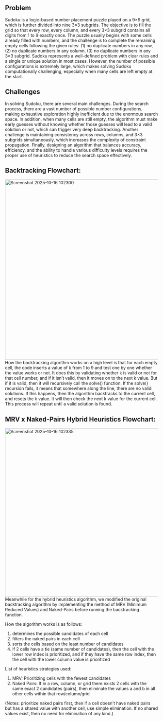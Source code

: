 ## Problem
Sudoku is a logic-based number placement puzzle played on a 9×9 grid, which is further
divided into nine 3×3 subgrids. The objective is to fill the grid so that every row, every column,
and every 3×3 subgrid contains all digits from 1 to 9 exactly once.
The puzzle usually begins with some cells already filled with numbers, and the challenge is to
complete the remaining empty cells following the given rules: (1) no duplicate numbers in any
row, (2) no duplicate numbers in any column, (3) no duplicate numbers in any 3×3 subgrid.
Sudoku represents a well-defined problem with clear rules and a single or unique solution in
most cases. However, the number of possible configurations is extremely large, which makes
solving Sudoku computationally challenging, especially when many cells are left empty at the
start.

## Challenges
In solving Sudoku, there are several main challenges. During the search process, there are
a vast number of possible number configurations, making exhaustive exploration highly
inefficient due to the enormous search space. In addition, when many cells are still empty, the
algorithm must make early guesses without knowing whether those guesses will lead to a valid
solution or not, which can trigger very deep backtracking. Another challenge is maintaining
consistency across rows, columns, and 3×3 subgrids simultaneously, which increases the
complexity of constraint propagation. Finally, designing an algorithm that balances accuracy,
efficiency, and the ability to handle various difficulty levels requires the proper use of heuristics
to reduce the search space effectively.

## Backtracking Flowchart:
<img width="1242" height="594" alt="Screenshot 2025-10-16 102300" src="https://github.com/user-attachments/assets/f5383f8c-4919-4265-87f5-e8a68d496706" />
How the backtracking algorithm works on a high level is that for each empty cell, the code inserts a value
of k from 1 to 9 and test one by one whether the value works or not. It does this by validating whether k is
valid or not for that cell number, and if it isn’t valid, then it moves on to the next k value. But if it is valid,
then it will recursively call the solve() function. If the solve() recursion fails, it means that somewhere
along the line, there are no valid solutions. If this happens, then the algorithm backtracks to the current
cell, and resets the k value. It will then check the next k value for the current cell. This process will repeat
until a valid solution is found.

## MRV x Naked-Pairs Hybrid Heuristics Flowchart:
<img width="1594" height="554" alt="Screenshot 2025-10-16 102335" src="https://github.com/user-attachments/assets/ae7e9136-3e7e-4769-9bcd-5ab8b55ce27a" />
Meanwhile for the hybrid heuristics algorithm, we modified the original backtracking algorithm by
implementing the method of MRV (Minimum Reduced Values) and Naked-Pairs before running the
backtracking function.

How the algorithm works is as follows:
1. determines the possible candidates of each cell
2. filters the naked pairs in each cell
3. sorts the cells based on the least number of candidates
4. If 2 cells have a tie (same number of candidates), then the cell with the lower row index is
prioritized, and if they have the same row index, then the cell with the lower column value is
prioritized

List of heuristics strategies used:
1. MRV: Prioritizing cells with the fewest candidates
2. Naked Pairs: If in a row, column, or grid there exists 2 cells with the same exact 2 candidates
(pairs), then eliminate the values a and b in all other cells within that row/column/grid

(Notes: prioritize naked pairs first, then if a cell doesn't have naked pairs but has a shared value with
another cell, use simple elimination. If no shared values exist, then no need for elimination of any kind.)





